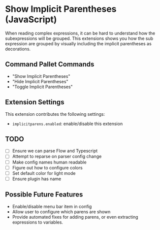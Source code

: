 # Show Implicit Parentheses (JavaScript)

When reading complex expressions, it can be hard to understand how the subexpressions will be grouped. This extensions shows you how the sub expression are grouped by visually including the implicit parentheses as decorations.

## Command Pallet Commands

- "Show Implicit Parentheses"
- "Hide Implicit Parentheses"
- "Toggle Implicit Parentheses"

## Extension Settings

This extension contributes the following settings:

- `implicitparens.enabled`: enable/disable this extension

## TODO

- [ ] Ensure we can parse Flow and Typescript
- [ ] Attempt to reparse on parser config change
- [ ] Make config names human readable
- [ ] Figure out how to configure colors
- [ ] Set default color for light mode
- [ ] Ensure plugin has name

## Possible Future Features

- Enable/disable menu bar item in config
- Allow user to configure which parens are shown
- Provide automated fixes for adding parens, or even extracting expressions to variables.
